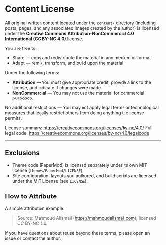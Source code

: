 # Content License

All original written content located under the `content/` directory (including posts, pages, and any associated images created by the author) is licensed under the **Creative Commons Attribution-NonCommercial 4.0 International (CC BY-NC 4.0)** license.

You are free to:
- Share — copy and redistribute the material in any medium or format
- Adapt — remix, transform, and build upon the material

Under the following terms:
- **Attribution** — You must give appropriate credit, provide a link to the license, and indicate if changes were made.
- **NonCommercial** — You may not use the material for commercial purposes.

No additional restrictions — You may not apply legal terms or technological measures that legally restrict others from doing anything the license permits.

License summary: https://creativecommons.org/licenses/by-nc/4.0/
Full legal code: https://creativecommons.org/licenses/by-nc/4.0/legalcode

---

## Exclusions
- Theme code (PaperMod) is licensed separately under its own MIT license (`themes/PaperMod/LICENSE`).
- Site configuration, layouts you authored, and build scripts are licensed under the MIT License (see `LICENSE`).

## How to Attribute
A simple attribution example:
> Source: Mahmoud Alismail (https://mahmoudalismail.com), licensed CC BY-NC 4.0.

If you have questions about reuse beyond these terms, please open an issue or contact the author.
